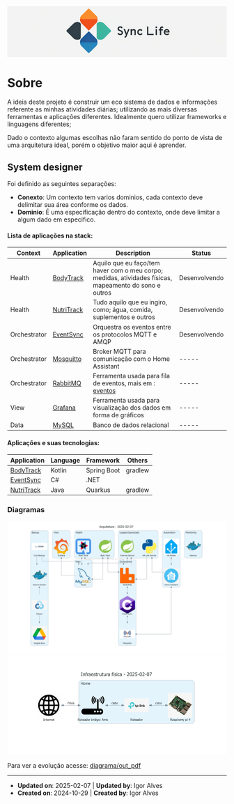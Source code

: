 ![logo_horizontal.png](assets%2Flogo_horizontal.png)

# Sobre

A ideia deste projeto é construir um eco sistema de dados e informações referente as minhas atividades diárias; 
utilizando as mais diversas ferramentas e aplicações diferentes. 
Idealmente quero utilizar frameworks e linguagens diferentes; 

Dado o contexto algumas escolhas não faram sentido do ponto de vista de uma arquitetura ideal, porém o objetivo maior aqui é aprender.

## System designer

Foi definido as seguintes separações:
- **Conexto**: Um contexto tem varios dominios, cada contexto deve delimitar sua área conforme os dados.
- **Dominio**: É uma especificação dentro do contexto, onde deve limitar a algum dado em especifico.

#### Lista de aplicações na stack:
| Context      | Application                                                               | Description                                                                                            | Status        |
|--------------|---------------------------------------------------------------------------|--------------------------------------------------------------------------------------------------------|---------------|
| Health       | [BodyTrack](https://github.com/alves-dev/SyncLife-Health-BodyTrack)       | Aquilo que eu faço/tem haver com o meu corpo; medidas, atividades físicas, mapeamento do sono e outros | Desenvolvendo |
| Health       | [NutriTrack](https://github.com/alves-dev/SyncLife-Health-NutriTrack)     | Tudo aquilo que eu ingiro, como; água, comida, suplementos e outros                                    | Desenvolvendo |
| Orchestrator | [EventSync](https://github.com/alves-dev/SyncLife-Orchestrator-EventSync) | Orquestra os eventos entre os protocolos MQTT e AMQP                                                   | Desenvolvendo |
| Orchestrator | [Mosquitto](https://mosquitto.org/)                                       | Broker MQTT para comunicação com o Home Assistant                                                      | -----         |
| Orchestrator | [RabbitMQ](https://www.rabbitmq.com/)                                     | Ferramenta usada para fila de eventos, mais em : [eventos](events.md)                                  | -----         |
| View         | [Grafana](https://grafana.com/)                                           | Ferramenta usada para visualização dos dados em forma de gráficos                                      | -----         |
| Data         | [MySQL](https://www.mysql.com/)                                           | Banco de dados relacional                                                                              | -----         |


#### Aplicações e suas tecnologias:
| Application                                                               | Language | Framework   | Others  |
|---------------------------------------------------------------------------|----------|-------------|---------|
| [BodyTrack](https://github.com/alves-dev/SyncLife-Health-BodyTrack)       | Kotlin   | Spring Boot | gradlew |
| [EventSync](https://github.com/alves-dev/SyncLife-Orchestrator-EventSync) | C#       | .NET        |         |
| [NutriTrack](https://github.com/alves-dev/SyncLife-Health-NutriTrack)     | Java     | Quarkus     | gradlew |


### Diagramas
![diagrama_arquitetura.png](assets/diagrama_arquitetura.png)
![diagrama_infraestrutura.png](assets/diagrama_infraestrutura.png)

Para ver a evolução acesse: [diagrama/out_pdf](diagrama/out_pdf)

-----
- **Updated on**: 2025-02-07 | **Updated by**: Igor Alves
- **Created on**: 2024-10-29 | **Created by**: Igor Alves
